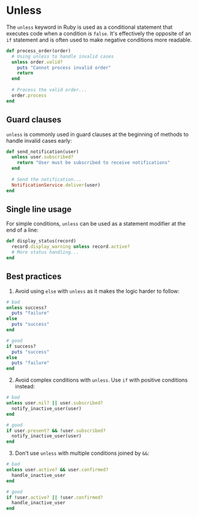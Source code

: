 # Unless

The `unless` keyword in Ruby is used as a conditional statement that executes code when a condition is `false`. It's effectively the opposite of an `if` statement and is often used to make negative conditions more readable.

```ruby
def process_order(order)
  # Using unless to handle invalid cases
  unless order.valid?
    puts "Cannot process invalid order"
    return
  end
  
  # Process the valid order...
  order.process
end
```

## Guard clauses

`unless` is commonly used in guard clauses at the beginning of methods to handle invalid cases early:

```ruby
def send_notification(user)
  unless user.subscribed?
    return "User must be subscribed to receive notifications"
  end
  
  # Send the notification...
  NotificationService.deliver(user)
end
```

## Single line usage

For simple conditions, `unless` can be used as a statement modifier at the end of a line:

```ruby
def display_status(record)
  record.display_warning unless record.active?
  # More status handling...
end
```

## Best practices

1. Avoid using `else` with `unless` as it makes the logic harder to follow:

```ruby
# bad
unless success?
  puts "failure"
else
  puts "success"
end

# good
if success?
  puts "success"
else
  puts "failure"
end
```

2. Avoid complex conditions with `unless`. Use `if` with positive conditions instead:

```ruby
# bad
unless user.nil? || user.subscribed?
  notify_inactive_user(user)
end

# good
if user.present? && !user.subscribed?
  notify_inactive_user(user)
end
```

3. Don't use `unless` with multiple conditions joined by `&&`:

```ruby
# bad
unless user.active? && user.confirmed?
  handle_inactive_user
end

# good
if !user.active? || !user.confirmed?
  handle_inactive_user
end
``` 